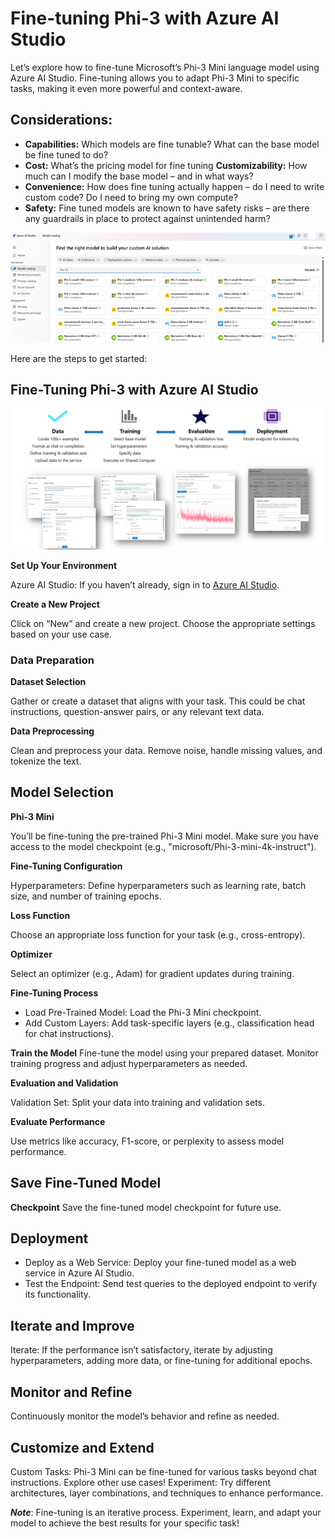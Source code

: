 # **Fine-tuning Phi-3 with Azure AI Studio**

 Let’s explore how to fine-tune Microsoft’s Phi-3 Mini language model using Azure AI Studio. Fine-tuning allows you to adapt Phi-3 Mini to specific tasks, making it even more powerful and context-aware. 
 
## Considerations:

- **Capabilities:** Which models are fine tunable? What can the base model be fine tuned to do? 
- **Cost:** What’s the pricing model for fine tuning 
**Customizability:** How much can I modify the base model – and in what ways?
- **Convenience:** How does fine tuning actually happen – do I need to write custom code? Do I need to bring my own compute?
- **Safety:** Fine tuned models are known to have safety risks – are there any guardrails in place to protect against unintended harm?

![AIStudio Models](../../imgs/05/AIStudio/AistudioModels.png) 

Here are the steps to get started:

## Fine-Tuning Phi-3 with Azure AI Studio

![Finetune AI Studio](../../imgs/05/AIStudio/AIStudiofinetune.png)

**Set Up Your Environment**

Azure AI Studio: If you haven’t already, sign in to [Azure AI Studio](https://ai.azure.com?WT.mc_id=aiml-138114-kinfeylo).

**Create a New Project** 

Click on “New” and create a new project. Choose the appropriate settings based on your use case.

### Data Preparation

**Dataset Selection** 

Gather or create a dataset that aligns with your task. This could be chat instructions, question-answer pairs, or any relevant text data.

**Data Preprocessing** 

Clean and preprocess your data. Remove noise, handle missing values, and tokenize the text.

## Model Selection

**Phi-3 Mini** 

You’ll be fine-tuning the pre-trained Phi-3 Mini model. Make sure you have access to the model checkpoint (e.g., "microsoft/Phi-3-mini-4k-instruct").

**Fine-Tuning Configuration**

Hyperparameters: Define hyperparameters such as learning rate, batch size, and number of training epochs.

**Loss Function** 

Choose an appropriate loss function for your task (e.g., cross-entropy).

**Optimizer**

Select an optimizer (e.g., Adam) for gradient updates during training.

**Fine-Tuning Process**

- Load Pre-Trained Model: Load the Phi-3 Mini checkpoint.
- Add Custom Layers: Add task-specific layers (e.g., classification head for chat instructions).

**Train the Model** 
Fine-tune the model using your prepared dataset. Monitor training progress and adjust hyperparameters as needed.

**Evaluation and Validation**

Validation Set: Split your data into training and validation sets.

**Evaluate Performance** 

Use metrics like accuracy, F1-score, or perplexity to assess model performance.

## Save Fine-Tuned Model

**Checkpoint** 
Save the fine-tuned model checkpoint for future use.

## Deployment

- Deploy as a Web Service: Deploy your fine-tuned model as a web service in Azure AI Studio.
- Test the Endpoint: Send test queries to the deployed endpoint to verify its functionality.

## Iterate and Improve

Iterate: If the performance isn’t satisfactory, iterate by adjusting hyperparameters, adding more data, or fine-tuning for additional epochs.

## Monitor and Refine

Continuously monitor the model’s behavior and refine as needed.

## Customize and Extend

Custom Tasks: Phi-3 Mini can be fine-tuned for various tasks beyond chat instructions. Explore other use cases!
Experiment: Try different architectures, layer combinations, and techniques to enhance performance.

***Note***: Fine-tuning is an iterative process. Experiment, learn, and adapt your model to achieve the best results for your specific task! 
